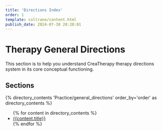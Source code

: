 ```yaml
---
title: 'Directions Index'
order: 1
template: coltrane/content.html
publish_date: 2024-07-30 20:20:01
---
```

# Therapy General Directions

This section is to help you understand CreaTherapy therapy directions system in its core conceptual functioning.

## Sections
{% directory_contents 'Practice/general_directions' order_by='order' as directory_contents %}
<ul>
{% for content in directory_contents %}
    <li><a href="/{{content.slug}}/">{{content.title}}</a></li>
    {% endfor %}
</ul>